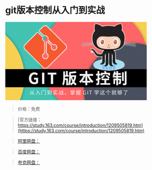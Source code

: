 # git版本控制从入门到实战

![img](../../../assets/study163/free/7192b91b2a88456b89ec5db750ef436d.png)

> 价格：免费

> [官方链接：https://study.163.com/course/introduction/1209505819.htm](https://study.163.com/course/introduction/1209505819.htm)

> [阿里网盘：]()

> [百度网盘：]()

> [夸克网盘：]()
